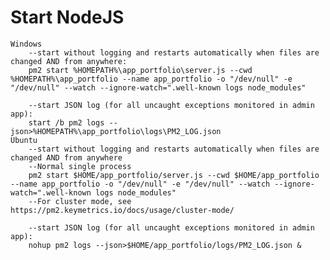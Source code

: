 # Start NodeJS
    Windows
        --start without logging and restarts automatically when files are changed AND from anywhere:
        pm2 start %HOMEPATH%\app_portfolio\server.js --cwd %HOMEPATH%\app_portfolio --name app_portfolio -o "/dev/null" -e "/dev/null" --watch --ignore-watch=".well-known logs node_modules"

        --start JSON log (for all uncaught exceptions monitored in admin app):
        start /b pm2 logs --json>%HOMEPATH%\app_portfolio\logs\PM2_LOG.json
    Ubuntu
        --start without logging and restarts automatically when files are changed AND from anywhere
        --Normal single process
        pm2 start $HOME/app_portfolio/server.js --cwd $HOME/app_portfolio --name app_portfolio -o "/dev/null" -e "/dev/null" --watch --ignore-watch=".well-known logs node_modules"
        --For cluster mode, see https://pm2.keymetrics.io/docs/usage/cluster-mode/

        --start JSON log (for all uncaught exceptions monitored in admin app):
        nohup pm2 logs --json>$HOME/app_portfolio/logs/PM2_LOG.json &
        